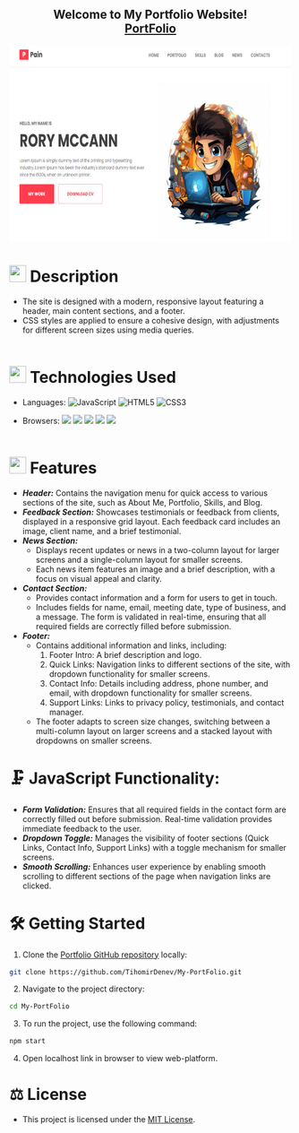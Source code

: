 <h2 align="center">
  Welcome to My Portfolio Website! <br/>
  <a href="https://github.com/TihomirDenev/Portfolio" target="_blank">PortFolio</a>
</h2>
<div align="center">
  <img alt="Demo" src="assets/images/home-page.png" height="350"/>
</div>

# <img src="https://firebasestorage.googleapis.com/v0/b/dare2fit-f6eb4.appspot.com/o/assets%2FREADME-images%2Fcommunity.png?alt=media&token=893ecd6f-908b-4c1e-9223-25d82f1bb8b1&_gl=1*watnuy*_ga*MjExMzk5MTA5MC4xNjgzMjcwMjg1*_ga_CW55HF8NVT*MTY4NjU3Njg5Ni4xMDMuMS4xNjg2NTc3OTI1LjAuMC4w"  width="30" height="30"> Description

- The site is designed with a modern, responsive layout featuring a header, main content sections, and a footer.
- CSS styles are applied to ensure a cohesive design, with adjustments for different screen sizes using media queries.
  <br/><br/>

# <img src="https://firebasestorage.googleapis.com/v0/b/dare2fit-f6eb4.appspot.com/o/assets%2FREADME-images%2Fresources.png?alt=media&token=9fe5f5ee-5413-4af3-a50b-c7f01650d1fe&_gl=1*4u0xo2*_ga*MjExMzk5MTA5MC4xNjgzMjcwMjg1*_ga_CW55HF8NVT*MTY4NjU3Njg5Ni4xMDMuMS4xNjg2NTc3OTk4LjAuMC4w"  width="30" height="30"> Technologies Used

- Languages: <img src="https://upload.wikimedia.org/wikipedia/commons/6/6a/JavaScript-logo.png" title="JavaScript" height="20"> <img src="https://img.shields.io/badge/html5-%23E34F26.svg?style=for-the-badge&logo=html5&logoColor=white" title="HTML5" height="20"> <img src="https://raw.githubusercontent.com/gilbarbara/logos/29e8719bf78915c7a82a26a6c203f53c4cb8fff2/logos/css-3_official.svg" title="CSS3" height="20">

- Browsers: <img src="https://img.shields.io/badge/Google%20Chrome-4285F4?style=for-the-badge&logo=GoogleChrome&logoColor=white" height="20"> <img src="https://img.shields.io/badge/Safari-000000?style=for-the-badge&logo=Safari&logoColor=white" height="20"> <img src="https://img.shields.io/badge/Edge-0078D7?style=for-the-badge&logo=Microsoft-edge&logoColor=white" height="20"> <img src="https://img.shields.io/badge/Firefox-FF7139?style=for-the-badge&logo=Firefox-Browser&logoColor=white" height="20"> <img src="https://img.shields.io/badge/Opera-FF1B2D?style=for-the-badge&logo=Opera&logoColor=white" height="20">
  <br/><br/>

# <img src="https://firebasestorage.googleapis.com/v0/b/dare2fit-f6eb4.appspot.com/o/assets%2FREADME-images%2Ffeatures.png?alt=media&token=e5fc5779-b3db-41c2-a576-947ca382ea5a&_gl=1*81oei1*_ga*MjExMzk5MTA5MC4xNjgzMjcwMjg1*_ga_CW55HF8NVT*MTY4NjU3Njg5Ni4xMDMuMS4xNjg2NTc3OTgzLjAuMC4w" width="30" height="30"> Features

- **_Header:_** Contains the navigation menu for quick access to various sections of the site, such as About Me, Portfolio, Skills, and Blog.
- **_Feedback Section:_** Showcases testimonials or feedback from clients, displayed in a responsive grid layout. Each feedback card includes an image, client name, and a brief testimonial.
- **_News Section:_**
  - Displays recent updates or news in a two-column layout for larger screens and a single-column layout for smaller screens.
  - Each news item features an image and a brief description, with a focus on visual appeal and clarity.
- **_Contact Section:_**
  - Provides contact information and a form for users to get in touch.
  - Includes fields for name, email, meeting date, type of business, and a message. The form is validated in real-time, ensuring that all required fields are correctly filled before submission.
- **_Footer:_**
  - Contains additional information and links, including:
    1. Footer Intro: A brief description and logo.
    2. Quick Links: Navigation links to different sections of the site, with dropdown functionality for smaller screens.
    3. Contact Info: Details including address, phone number, and email, with dropdown functionality for smaller screens.
    4. Support Links: Links to privacy policy, testimonials, and contact manager.
  - The footer adapts to screen size changes, switching between a multi-column layout on larger screens and a stacked layout with dropdowns on smaller screens.

# 🗜 JavaScript Functionality:

- **_Form Validation:_** Ensures that all required fields in the contact form are correctly filled out before submission. Real-time validation provides immediate feedback to the user.
- **_Dropdown Toggle:_** Manages the visibility of footer sections (Quick Links, Contact Info, Support Links) with a toggle mechanism for smaller screens.
- **_Smooth Scrolling:_** Enhances user experience by enabling smooth scrolling to different sections of the page when navigation links are clicked.

# 🛠 Getting Started

1. Clone the [Portfolio GitHub repository](https://github.com/TihomirDenev/My-PortFolio) locally:

```bash
git clone https://github.com/TihomirDenev/My-PortFolio.git
```

2. Navigate to the project directory:

```bash
cd My-PortFolio
```

3. To run the project, use the following command:

```bash
npm start
```

4. Open localhost link in browser to view web-platform.

# ⚖ License

- This project is licensed under the [MIT License](https://opensource.org/licenses/MIT).
